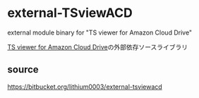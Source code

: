 # external-TSviewACD
external module binary for "TS viewer for Amazon Cloud Drive"

[TS viewer for Amazon Cloud Drive](../../../TSviewACD)の外部依存ソースライブラリ

## source ##
<https://bitbucket.org/lithium0003/external-tsviewacd>
